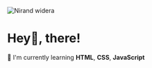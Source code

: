 ![Nirand widera](https://github.com/nirandwidera/nirandwidera/assets/148047457/3b2ea584-41d3-4aa2-a006-d144adcbcc0e)
# Hey👋, there!
🌱 I'm currently learning **HTML**, **CSS**, **JavaScript**



